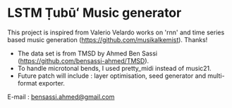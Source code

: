 # LSTM Ṭubūʻ Music generator

This project is inspired from Valerio Velardo works on 'rnn' and time series based music generation (https://github.com/musikalkemist).
Thanks!
- The data set is from TMSD by Ahmed Ben Sassi (https://github.com/bensassi-ahmed/TMSD).
- To handle microtonal bends, I used pretty_midi instead of music21.
- Future patch will include : layer optimisation, seed generator and multi-format exporter.

E-mail : bensassi.ahmed@gmail.com